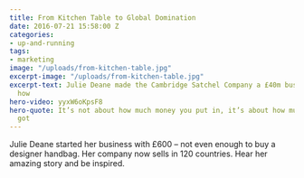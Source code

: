 ```yaml
---
title: From Kitchen Table to Global Domination
date: 2016-07-21 15:58:00 Z
categories:
- up-and-running
tags:
- marketing
image: "/uploads/from-kitchen-table.jpg"
excerpt-image: "/uploads/from-kitchen-table.jpg"
excerpt-text: Julie Deane made the Cambridge Satchel Company a £40m business. Hear
  how
hero-video: yyxW6oKpsF8
hero-quote: It’s not about how much money you put in, it’s about how much drive you’ve
  got
---
```


Julie Deane started her business with £600 – not even enough to buy a designer handbag. Her company now sells in 120 countries. Hear her amazing story and be inspired.
